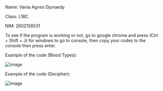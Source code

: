 Name: Vania Agnes Djunaedy

Class: L1BC

NIM: 2602158531

To see if the program is working or not, go to google chrome and press (Ctrl + Shift + J) for windows to go to console, then copy your codes to the console then press enter. 

Example of the code (Blood Types): 

![image](https://user-images.githubusercontent.com/114584857/205521749-e935bd88-1548-4edd-b7cb-f5f8565b65e7.png)

Example of the code (Decipher): 

![image](https://user-images.githubusercontent.com/114584857/205623314-db5287dd-7ef8-4730-ac19-e5b4570b8a54.png)
